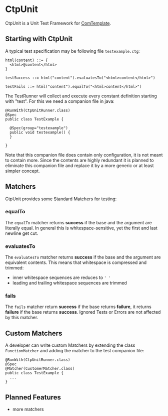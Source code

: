 # CtpUnit

CtpUnit is a Unit Test Framework for [ComTemplate](https://github.com/almondtools/comtemplate).

## Starting with CtpUnit

A typical test specification may be following file `testexample.ctg`:

    html(content) ::= {
      <html>@content</html>
    }

    testSuccess ::= html("content").evaluatesTo("<html>content</html>")
    
    testFails ::= html("content").equalTo("<html>content</html>")

The TestRunner will collect and execute every constant definition starting with "test". For this we need a companion file in java:

    @RunWith(CtpUnitRunner.class)
    @Spec
    public class TestExample {
      
      @Spec(group="testexample")
      public void testexample() {
      }
      
    }

Note that this companion file does contain only configuration, it is not meant to contain more. Since the contents are highly redundant it is planned to eliminate this companion file and replace it by a more generic or at least simpler concept.

## Matchers

CtpUnit provides some Standard Matchers for testing:

### equalTo

The `equalTo` matcher returns **success** if the base and the argument are literally equal. In general this is whitespace-sensitive, yet the first and last newline get cut.   

### evaluatesTo

The `evaluatesTo` matcher returns **success** if the base and the argument are equivalent contents. This means that whitespace is compressed and trimmed:

- inner whitespace sequences are reduces to `' '`
- leading and trailing whitespace sequences are trimmed

### fails

The `fails` matcher return **success** if the base returns **failure**, it returns **failure** if the base returns **success**. Ignored Tests or Errors are not affected by this matcher.

## Custom Matchers

A developer can write custom Matchers by extending the class `FunctionMatcher` and adding the matcher to the test companion file:

    @RunWith(CtpUnitRunner.class)
    @Spec
    @Matcher(CustomerMatcher.class)
    public class TestExample {
      ...
    }

## Planned Features

- more matchers


